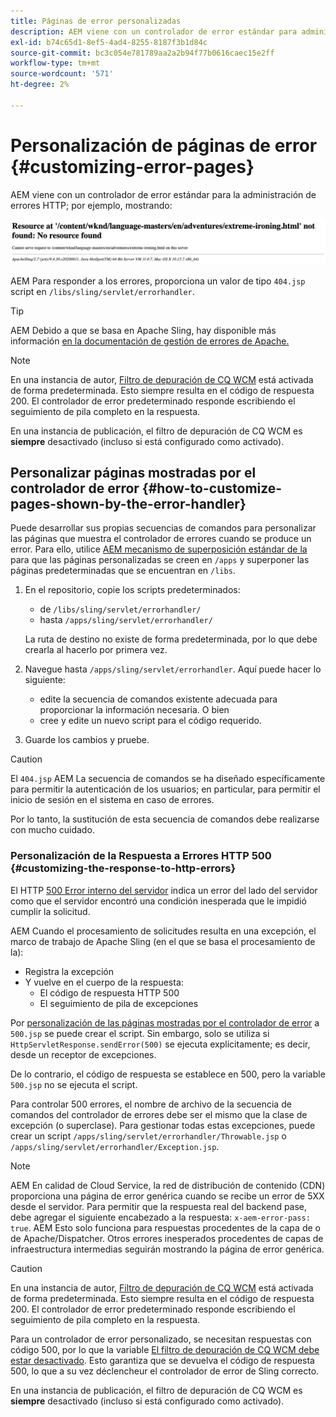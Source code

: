 ```yaml
---
title: Páginas de error personalizadas
description: AEM viene con un controlador de error estándar para administrar errores HTTP, que se puede personalizar.
exl-id: b74c65d1-8ef5-4ad4-8255-8187f3b1d84c
source-git-commit: bc3c054e781789aa2a2b94f77b0616caec15e2ff
workflow-type: tm+mt
source-wordcount: '571'
ht-degree: 2%

---
```


# Personalización de páginas de error {#customizing-error-pages}

AEM viene con un controlador de error estándar para la administración de errores HTTP; por ejemplo, mostrando:

![Mensaje de error estándar](assets/error-message-standard.png)

AEM Para responder a los errores, proporciona un valor de tipo `404.jsp` script en `/libs/sling/servlet/errorhandler`.

>[!TIP]
>
>AEM Debido a que se basa en Apache Sling, hay disponible más información [en la documentación de gestión de errores de Apache.](https://sling.apache.org/documentation/the-sling-engine/errorhandling.html)

>[!NOTE]
>
>En una instancia de autor, [Filtro de depuración de CQ WCM](/help/implementing/deploying/configuring-osgi.md) está activada de forma predeterminada. Esto siempre resulta en el código de respuesta 200. El controlador de error predeterminado responde escribiendo el seguimiento de pila completo en la respuesta.
>
>En una instancia de publicación, el filtro de depuración de CQ WCM es **siempre** desactivado (incluso si está configurado como activado).

## Personalizar páginas mostradas por el controlador de error {#how-to-customize-pages-shown-by-the-error-handler}

Puede desarrollar sus propias secuencias de comandos para personalizar las páginas que muestra el controlador de errores cuando se produce un error. Para ello, utilice [AEM mecanismo de superposición estándar de la](/help/implementing/developing/introduction/overlays.md) para que las páginas personalizadas se creen en `/apps` y superponer las páginas predeterminadas que se encuentran en `/libs`.

1. En el repositorio, copie los scripts predeterminados:

   * de `/libs/sling/servlet/errorhandler/`
   * hasta `/apps/sling/servlet/errorhandler/`

   La ruta de destino no existe de forma predeterminada, por lo que debe crearla al hacerlo por primera vez.

1. Navegue hasta `/apps/sling/servlet/errorhandler`. Aquí puede hacer lo siguiente:

   * edite la secuencia de comandos existente adecuada para proporcionar la información necesaria. O bien
   * cree y edite un nuevo script para el código requerido.

1. Guarde los cambios y pruebe.

>[!CAUTION]
>
>El `404.jsp` AEM La secuencia de comandos se ha diseñado específicamente para permitir la autenticación de los usuarios; en particular, para permitir el inicio de sesión en el sistema en caso de errores.
>
>Por lo tanto, la sustitución de esta secuencia de comandos debe realizarse con mucho cuidado.

### Personalización de la Respuesta a Errores HTTP 500 {#customizing-the-response-to-http-errors}

El HTTP [500 Error interno del servidor](https://www.w3.org/Protocols/rfc2616/rfc2616-sec10.html) indica un error del lado del servidor como que el servidor encontró una condición inesperada que le impidió cumplir la solicitud.

AEM Cuando el procesamiento de solicitudes resulta en una excepción, el marco de trabajo de Apache Sling (en el que se basa el procesamiento de la):

* Registra la excepción
* Y vuelve en el cuerpo de la respuesta:
   * El código de respuesta HTTP 500
   * El seguimiento de pila de excepciones

Por [personalización de las páginas mostradas por el controlador de error](#how-to-customize-pages-shown-by-the-error-handler) a `500.jsp` se puede crear el script. Sin embargo, solo se utiliza si `HttpServletResponse.sendError(500)` se ejecuta explícitamente; es decir, desde un receptor de excepciones.

De lo contrario, el código de respuesta se establece en 500, pero la variable `500.jsp` no se ejecuta el script.

Para controlar 500 errores, el nombre de archivo de la secuencia de comandos del controlador de errores debe ser el mismo que la clase de excepción (o superclase). Para gestionar todas estas excepciones, puede crear un script `/apps/sling/servlet/errorhandler/Throwable.jsp` o `/apps/sling/servlet/errorhandler/Exception.jsp`.

>[!NOTE]
>
>AEM En calidad de Cloud Service, la red de distribución de contenido (CDN) proporciona una página de error genérica cuando se recibe un error de 5XX desde el servidor. Para permitir que la respuesta real del backend pase, debe agregar el siguiente encabezado a la respuesta: `x-aem-error-pass: true`.
>AEM Esto solo funciona para respuestas procedentes de la capa de o de Apache/Dispatcher. Otros errores inesperados procedentes de capas de infraestructura intermedias seguirán mostrando la página de error genérica.

>[!CAUTION]
>
>En una instancia de autor, [Filtro de depuración de CQ WCM](/help/implementing/deploying/configuring-osgi.md) está activada de forma predeterminada. Esto siempre resulta en el código de respuesta 200. El controlador de error predeterminado responde escribiendo el seguimiento de pila completo en la respuesta.
>
>Para un controlador de error personalizado, se necesitan respuestas con código 500, por lo que la variable [El filtro de depuración de CQ WCM debe estar desactivado](/help/implementing/deploying/configuring-osgi.md). Esto garantiza que se devuelva el código de respuesta 500, lo que a su vez déclencheur el controlador de error de Sling correcto.
>
>En una instancia de publicación, el filtro de depuración de CQ WCM es **siempre** desactivado (incluso si está configurado como activado).
